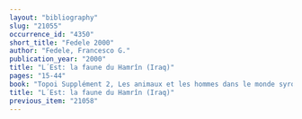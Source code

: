 ```yaml
---
layout: "bibliography"
slug: "21055"
occurrence_id: "4350"
short_title: "Fedele 2000"
author: "Fedele, Francesco G."
publication_year: "2000"
title: "L´Est: la faune du Hamrîn (Iraq)"
pages: "15-44"
book: "Topoi Supplément 2, Les animaux et les hommes dans le monde syro-mésopotamien aux époques historiques (Lyon)"
title: "L´Est: la faune du Hamrîn (Iraq)"
previous_item: "21058"
---
```

